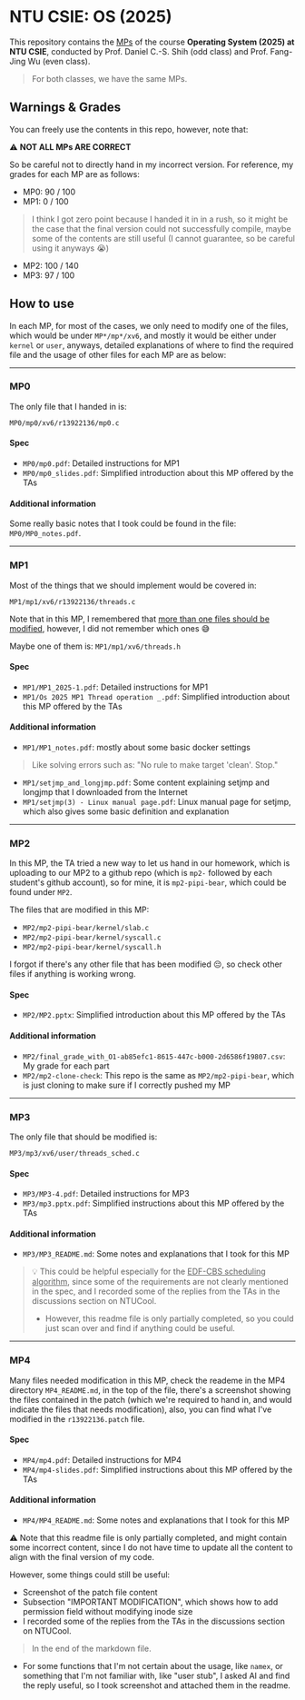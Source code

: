 # NTU CSIE: OS (2025)

This repository contains the <ins>MPs</ins> of the course **Operating System (2025) at NTU CSIE**, conducted by Prof. Daniel C.-S. Shih (odd class) and Prof. Fang-Jing Wu (even class).
> For both classes, we have the same MPs.

## Warnings & Grades

You can freely use the contents in this repo, however, note that:

:warning: **NOT ALL MPs ARE CORRECT**

So be careful not to directly hand in my incorrect version. For reference, my grades for each MP are as follows:

- MP0: 90 / 100
- MP1: 0 / 100
> I think I got zero point because I handed it in in a rush, so it might be the case that the final version could not successfully compile, maybe some of the contents are still useful (I cannot guarantee, so be careful using it anyways :sob:)
- MP2: 100 / 140
- MP3: 97 / 100

## How to use

In each MP, for most of the cases, we only need to modify one of the files, which would be under `MP*/mp*/xv6`, and mostly it would be either under `kernel` or `user`, anyways, detailed explanations of where to find the required file and the usage of other files for each MP are as below:  

---

### MP0

The only file that I handed in is:

`MP0/mp0/xv6/r13922136/mp0.c`

#### Spec

- `MP0/mp0.pdf`: Detailed instructions for MP1
- `MP0/mp0_slides.pdf`: Simplified introduction about this MP offered by the TAs

#### Additional information

Some really basic notes that I took could be found in the file: `MP0/MP0_notes.pdf`.

---

### MP1

Most of the things that we should implement would be covered in:

`MP1/mp1/xv6/r13922136/threads.c`

Note that in this MP, I remembered that <ins>more than one files should be modified</ins>, however, I did not remember which ones :sweat_smile:

Maybe one of them is: `MP1/mp1/xv6/threads.h`

#### Spec

- `MP1/MP1_2025-1.pdf`: Detailed instructions for MP1
- `MP1/Os 2025 MP1 Thread operation _.pdf`: Simplified introduction about this MP offered by the TAs

#### Additional information

- `MP1/MP1_notes.pdf`: mostly about some basic docker settings
> Like solving errors such as: "No rule to make target 'clean'. Stop."
- `MP1/setjmp_and_longjmp.pdf`: Some content explaining setjmp and longjmp that I downloaded from the Internet
- `MP1/setjmp(3) - Linux manual page.pdf`: Linux manual page for setjmp, which also gives some basic definition and explanation

---

### MP2

In this MP, the TA tried a new way to let us hand in our homework, which is uploading to our MP2 to a github repo (which is `mp2-` followed by each student's github account), so for mine, it is `mp2-pipi-bear`, which could be found under `MP2`.

The files that are modified in this MP:

- `MP2/mp2-pipi-bear/kernel/slab.c`
- `MP2/mp2-pipi-bear/kernel/syscall.c`
- `MP2/mp2-pipi-bear/kernel/syscall.h`

I forgot if there's any other file that has been modified :pensive:, so check other files if anything is working wrong.

#### Spec

- `MP2/MP2.pptx`: Simplified introduction about this MP offered by the TAs

#### Additional information

- `MP2/final_grade_with_O1-ab85efc1-8615-447c-b000-2d6586f19807.csv`: My grade for each part
- `MP2/mp2-clone-check`: This repo is the same as `MP2/mp2-pipi-bear`, which is just cloning to make sure if I correctly pushed my MP

---

### MP3

The only file that should be modified is:

`MP3/mp3/xv6/user/threads_sched.c`

#### Spec

- `MP3/MP3-4.pdf`: Detailed instructions for MP3
- `MP3/mp3.pptx.pdf`: Simplified instructions about this MP offered by the TAs

#### Additional information

- `MP3/MP3_README.md`: Some notes and explanations that I took for this MP
> :bulb: This could be helpful especially for the <ins>EDF-CBS scheduling algorithm</ins>, since some of the requirements are not clearly mentioned in the spec, and I recorded some of the replies from the TAs in the discussions section on NTUCool.
> - However, this readme file is only partially completed, so you could just scan over and find if anything could be useful.

--- 

### MP4

Many files needed modification in this MP, check the reademe in the MP4 directory `MP4_README.md`, in the top of the file, there's a screenshot showing the files contained in the patch (which we're required to hand in, and would indicate the files that needs modification), also, you can find what I've modified in the `r13922136.patch` file.

#### Spec

- `MP4/mp4.pdf`: Detailed instructions for MP4
- `MP4/mp4-slides.pdf`: Simplified instructions about this MP offered by the TAs

#### Additional information

- `MP4/MP4_README.md`: Some notes and explanations that I took for this MP

:warning: Note that this readme file is only partially completed, and might contain some incorrect content, since I do not have time to update all the content to align with the final version of my code.

However, some things could still be useful:
- Screenshot of the patch file content 
- Subsection "IMPORTANT MODIFICATION", which shows how to add permission field without modifying inode size
- I recorded some of the replies from the TAs in the discussions section on NTUCool. 

> In the end of the markdown file.

- For some functions that I'm not certain about the usage, like `namex`, or something that I'm not familiar with, like "user stub", I asked AI and find the reply useful, so I took screenshot and attached them in the readme. 